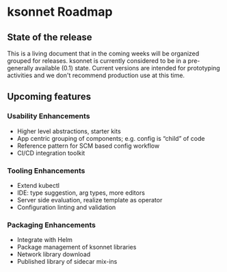 # ksonnet Roadmap

## State of the release
This is a living document that in the coming weeks will be organized grouped for releases.
ksonnet is currently considered to be in a pre-generally available (0.1) state.
Current versions are intended for prototyping activities and we don't recommend production use at this time.

## Upcoming features

### Usability Enhancements
* Higher level abstractions, starter kits
* App centric grouping of components; e.g. config is “child” of code
* Reference pattern for SCM based config workflow
* CI/CD integration toolkit

### Tooling Enhancements
* Extend kubectl
* IDE: type suggestion, arg types, more editors
* Server side evaluation, realize template as operator
* Configuration linting and validation

### Packaging Enhancements
* Integrate with Helm
* Package management of ksonnet libraries
* Network library download
* Published library of sidecar mix-ins